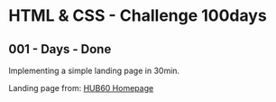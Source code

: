 # HTML & CSS - Challenge 100days

## 001 - Days - Done

Implementing a simple landing page in 30min.

Landing page from: [HUB60 Homepage](https://dribbble.com/shots/9130879/attachments/1188506?mode=media)
